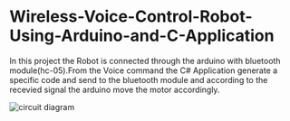 # Wireless-Voice-Control-Robot-Using-Arduino-and-C-Application
In this project the Robot is connected through the arduino with bluetooth module(hc-05).From the Voice command the C# Application generate a specific code and send to the bluetooth module and according to the recevied signal the arduino move the motor accordingly.

![circuit diagram](https://cloud.githubusercontent.com/assets/26416942/24070150/a9b2106c-0bdd-11e7-9296-1382192861a9.png)
